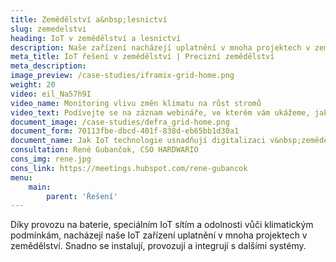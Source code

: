 ```yaml
---
title: Zemědělství a&nbsp;lesnictví
slug: zemedelstvi
heading: IoT v zemědělství a lesnictví
description: Naše zařízení nacházejí uplatnění v mnoha projektech v zemědělství.
meta_title: IoT řešení v zemědělství | Precizní zemědělství
meta_description:
image_preview: /case-studies/iframix-grid-home.png
weight: 20
video: eil_Na57h9I
video_name: Monitoring vlivu změn klimatu na růst stromů
video_text: Podívejte se na záznam webináře, ve kterém vám ukážeme, jak jsme společně s Vodafone UK zvládli výzvu anglického Ministerstva životního prostředí a usnadnili mu sběr dat pro výzkum vlivu změn klimatických podmínek na růst stromů.
document_image: /case-studies/defra_grid-home.png
document_form: 70113fbe-dbcd-401f-838d-eb65bb1d30a1
document_name: Jak IoT technologie usnadňují digitalizaci v&nbsp;zemědělství a lesnictví
consultation: René Gubančok, CSO HARDWARIO
cons_img: rene.jpg
cons_link: https://meetings.hubspot.com/rene-gubancok
menu:
    main:
        parent: 'Řešení'
---
```


Díky provozu na baterie, speciálním IoT sítím a odolnosti vůči klimatickým podmínkám, nacházejí naše IoT zařízení uplatnění v mnoha projektech v zemědělství. Snadno se instalují, provozují a integrují s dalšími systémy.
